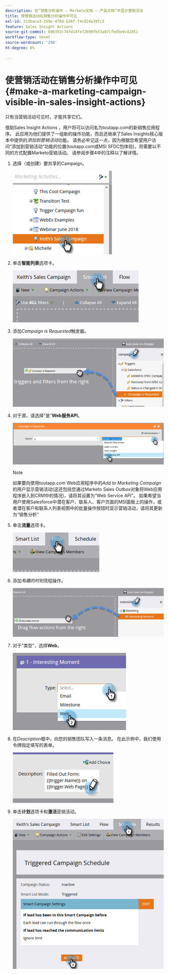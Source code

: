 ```yaml
---
description: 在“销售分析操作 — Marketo文档 — 产品文档”中显示营销活动
title: 使营销活动在销售分析操作中可见
exl-id: 223baca3-159e-4f0d-b26f-f4c924a39fc3
feature: Sales Insight Actions
source-git-commit: 696353c74fd14fe72699fb53a87cfed5e9c42d51
workflow-type: tm+mt
source-wordcount: '294'
ht-degree: 0%

---
```


# 使营销活动在销售分析操作中可见 {#make-a-marketing-campaign-visible-in-sales-insight-actions}

只有当营销活动可见时，才能共享它们。

借助Sales Insight Actions ，用户将可以访问名为toutapp.com的新销售应用程序。 此应用为他们提供了一组新的操作功能，而且还继承了Sales Insights核心版本中提供的&#x200B;_添加到营销活动_&#x200B;功能。 请务必牢记这一点，因为根据您希望用户访问“添加到营销活动”功能的位置(toutapp.com或MSI SFDC包体验)，将需要以不同的方式配置Marketo营销活动。 请参阅步骤4中的注释以了解详情。

1. 选择（或创建）要共享的Campaign。

   ![](assets/make-a-marketing-campaign-visible-sia-1.png)

1. 单击&#x200B;**智能列表**&#x200B;选项卡。

   ![](assets/make-a-marketing-campaign-visible-sia-2.png)

1. 添加&#x200B;_Campaign is Requested_&#x200B;触发器。

   ![](assets/make-a-marketing-campaign-visible-sia-3.png)

1. 对于源，请选择“是”**Web服务API**。

   ![](assets/make-a-marketing-campaign-visible-sia-4.png)

   >[!NOTE]
   >
   >如果要向使用toutapp.com Web应用程序中的&#x200B;_Add to Marketing Campaign_&#x200B;的用户显示营销活动(这还包括您通过Marketo Sales Outbox对象将Web应用程序嵌入到CRM中的情况)，请将其设置为“Web Service API”。 如果希望当用户使用Salesforce中潜在客户、联系人、客户页面的MSI面板上的操作，或者潜在客户和联系人列表视图中的批量操作按钮时显示营销活动，请将其更新为“销售分析”

1. 单击&#x200B;**流量**&#x200B;选项卡。

   ![](assets/make-a-marketing-campaign-visible-sia-5.png)

1. 添加&#x200B;_有趣的时刻_&#x200B;流程操作。

   ![](assets/make-a-marketing-campaign-visible-sia-6.png)

1. 对于“类型”，选择&#x200B;**Web**。

   ![](assets/make-a-marketing-campaign-visible-sia-7.png)

1. 在&#x200B;_Description_&#x200B;框中，向您的销售团队写入一条消息。 在此示例中，我们使用令牌指定填写的表单。

   ![](assets/make-a-marketing-campaign-visible-sia-8.png)

1. 单击&#x200B;**计划**&#x200B;选项卡和&#x200B;**激活**&#x200B;营销活动。

   ![](assets/make-a-marketing-campaign-visible-sia-9.png)
